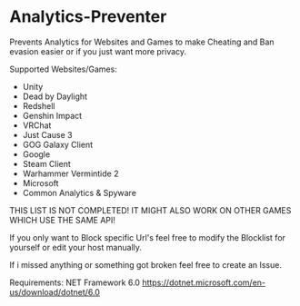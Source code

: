 # Analytics-Preventer
Prevents Analytics for Websites and Games to make Cheating and Ban evasion easier or if you just want more privacy.

Supported Websites/Games:
- Unity
- Dead by Daylight
- Redshell
- Genshin Impact
- VRChat
- Just Cause 3
- GOG Galaxy Client
- Google
- Steam Client
- Warhammer Vermintide 2
- Microsoft
- Common Analytics & Spyware

THIS LIST IS NOT COMPLETED! IT MIGHT ALSO WORK ON OTHER GAMES WHICH USE THE SAME API!

If you only want to Block specific Url's feel free to modify the Blocklist for yourself or edit your host manually.

If i missed anything or something got broken feel free to create an Issue.


Requirements: NET Framework 6.0 https://dotnet.microsoft.com/en-us/download/dotnet/6.0
